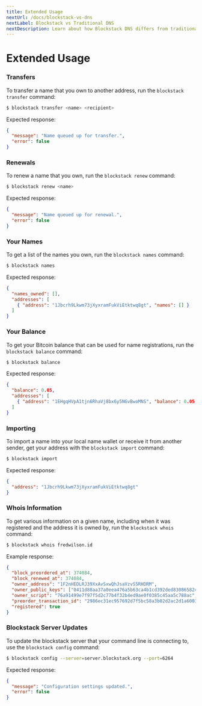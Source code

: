 ```yaml
---
title: Extended Usage
nextUrl: /docs/blockstack-vs-dns
nextLabel: Blockstack vs Traditional DNS
nextDescription: Learn about how Blockstack DNS differs from traditional ICANN DNS.
---
```


# Extended Usage

### Transfers

To transfer a name that you own to another address, run the `blockstack transfer` command:

```bash
$ blockstack transfer <name> <recipient>
```

Expected response:

```json
{
  "message": "Name queued up for transfer.",
  "error": false
}
```

### Renewals

To renew a name that you own, run the `blockstack renew` command:

```bash
$ blockstack renew <name>
```

Expected response:

```json
{
  "message": "Name queued up for renewal.",
  "error": false
}
```

### Your Names

To get a list of the names you own, run the `blockstack names` command:

```bash
$ blockstack names
```

Expected response:

```json
{
  "names_owned": [],
  "addresses": [
    { "address": "1Jbcrh9Lkwm73jXyxramFukViEtktwq8gt", "names": [] }
  ]
}
```

### Your Balance

To get your Bitcoin balance that can be used for name registrations, run the `blockstack balance` command:


```bash
$ blockstack balance
```

Expected response:

```json
{
  "balance": 0.05,
  "addresses": [
    { "address": "1EHgqHVpA1tjn6RhaVj8bx6y5NGvBwoMNS", "balance": 0.05 }
  ]
}
```

### Importing

To import a name into your local name wallet or receive it from another sender, get your address with the `blockstack import` command:

```bash
$ blockstack import
```

Expected response:

```json
{
  "address": "1Jbcrh9Lkwm73jXyxramFukViEtktwq8gt"
}
```

### Whois Information

To get various information on a given name, including when it was registered and the address it is owned by, run the `blockstack whois` command:

```bash
$ blockstack whois fredwilson.id
```

Example response:

```json
{
  "block_preordered_at": 374084,
  "block_renewed_at": 374084,
  "owner_address": "1F2nHEDLRJ39XxAvSxwQhJsaVzvS5RHDRM",
  "owner_public_keys": ["0411d88aa37a0eea476a5b63ca4b1cd392ded830865824c27dacef6bde9f9bc53fa13a0926533ef4d20397207e212c2086cbe13db5470fd29616abd35326d33090"],
  "owner_script": "76a91499e7f97f5d2c77b4f32b4ed9ae0f0385c45aa5c788ac",
  "preorder_transaction_id": "2986ec31ec957692d7f5bc58a3b02d2ac2d1a60039e9163365fc954ff51aeb5a",
  "registered": true
}
```

### Blockstack Server Updates

To update the blockstack server that your command line is connecting to, use the `blockstack config` command:

```bash
$ blockstack config --server=server.blockstack.org --port=6264
```

Expected response:

```json
{
  "message": "Configuration settings updated.",
  "error": false
}
```